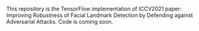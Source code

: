 This repository is the TensorFlow implementation of ICCV2021 paper: Improving Robustness of Facial Landmark Detection by Defending against Adversarial Attacks. Code is coming soon.